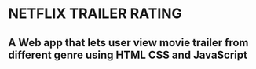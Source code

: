 # NETFLIX TRAILER RATING

## A Web app that lets user view movie trailer from different genre using HTML CSS and JavaScript
